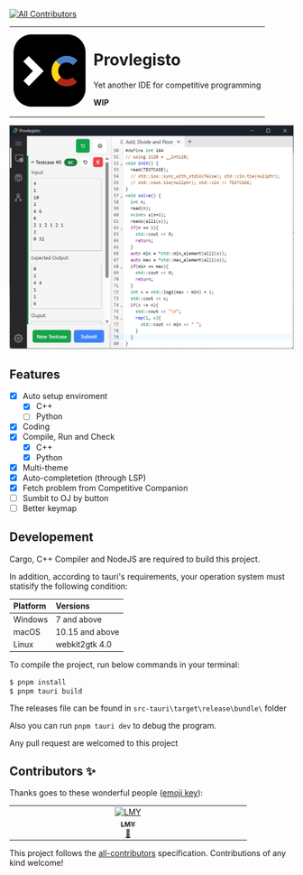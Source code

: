 
<!-- ALL-CONTRIBUTORS-BADGE:START - Do not remove or modify this section -->
[![All Contributors](https://img.shields.io/badge/all_contributors-1-orange.svg?style=flat-square)](#contributors-)
<!-- ALL-CONTRIBUTORS-BADGE:END -->
<div>

<table align="center">
<tr>
<td>
<img src="src-tauri/icons/128x128.png" />
</td>
<td>

# Provlegisto

Yet another IDE for competitive programming

**WIP**

</td>
</tr>
</table>
</div>


![](screenshot/main.png)

## Features

- [X] Auto setup enviroment
  + [X] C++
  + [ ] Python
- [X] Coding
- [X] Compile, Run and Check
  + [X] C++
  + [X] Python
- [X] Multi-theme
- [X] Auto-completetion (through LSP)
- [X] Fetch problem from Competitive Companion
- [ ] Sumbit to OJ by button
- [ ] Better keymap

## Developement

Cargo, C++ Compiler and NodeJS are required to build this project.

In addition, according to tauri's requirements, your operation system must statisify the following condition:

| Platform           | Versions                                                                                                        |
| :----------------- | :-------------------------------------------------------------------------------------------------------------- |
| Windows            | 7 and above                                                                                                     |
| macOS              | 10.15 and above                                                                                                 |
| Linux              | webkit2gtk 4.0                                                                                                  |


To compile the project, run below commands in your terminal:

```
$ pnpm install
$ pnpm tauri build
```

The releases file can be found in `src-tauri\target\release\bundle\` folder
 
Also you can run `pnpm tauri dev` to debug the program.

Any pull request are welcomed to this project


## Contributors ✨

Thanks goes to these wonderful people ([emoji key](https://allcontributors.org/docs/en/emoji-key)):

<!-- ALL-CONTRIBUTORS-LIST:START - Do not remove or modify this section -->
<!-- prettier-ignore-start -->
<!-- markdownlint-disable -->
<table>
  <tbody>
    <tr>
      <td align="center" valign="top" width="14.28%"><a href="https://github.com/LionelMessiYoung10"><img src="https://avatars.githubusercontent.com/u/102243969?v=4?s=100" width="100px;" alt="LMY"/><br /><sub><b>LMY</b></sub></a><br /><a href="#userTesting-LionelMessiYoung10" title="User Testing">📓</a></td>
    </tr>
  </tbody>
</table>

<!-- markdownlint-restore -->
<!-- prettier-ignore-end -->

<!-- ALL-CONTRIBUTORS-LIST:END -->

This project follows the [all-contributors](https://github.com/all-contributors/all-contributors) specification. Contributions of any kind welcome!